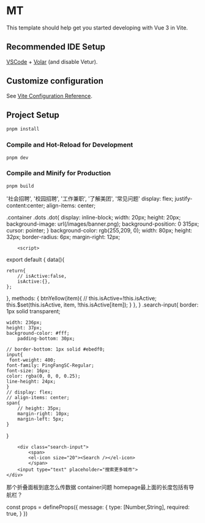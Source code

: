 # MT

This template should help get you started developing with Vue 3 in Vite.

## Recommended IDE Setup

[VSCode](https://code.visualstudio.com/) + [Volar](https://marketplace.visualstudio.com/items?itemName=Vue.volar) (and disable Vetur).

## Customize configuration

See [Vite Configuration Reference](https://vitejs.dev/config/).

## Project Setup

```sh
pnpm install
```

### Compile and Hot-Reload for Development

```sh
pnpm dev
```

### Compile and Minify for Production

```sh
pnpm build
```
'社会招聘',
'校园招聘',
'工作兼职',
'了解美团',
'常见问题'
  display: flex;
  justify-content:center;
  align-items: center;

  .container .dots .dot{
    display: inline-block;
    width: 20px;
    height: 20px;
    background-image: url(/images/banner.png);
    background-position: 0 315px;
    cursor: pointer;
}
        background-color: rgb(255,209,  0);
        width: 80px;
        height: 32px;
        border-radius: 6px;
        margin-right: 12px;

        <script>
export default {
data(){

    return{
        // isActive:false,
        isActive:{},
    };
},
    methods: {
        btnYellow(item){
            // this.isActive=!this.isActive;
            this.$set(this.isActive, item, !this.isActive[item]);
        }
    },
}
</script>
.search-input{
        border: 1px solid transparent;

    width: 236px;
    height: 37px;
    background-color: #fff;
        padding-bottom: 30px;

    // border-bottom: 1px solid #ebedf0;
    input{
     font-weight: 400;
    font-family: PingFangSC-Regular;
    font-size: 16px;
    color: rgba(0, 0, 0, 0.25);
    line-height: 24px;
    }
    // display: flex;
    // align-items: center;
    span{
        // height: 35px;
        margin-right: 10px;
        margin-left: 5px;
    }

}

        <div class="search-input">
            <span>
            <el-icon size="20"><Search /></el-icon>
            </span>
        <input type="text" placeholder="搜索更多城市">
    </div>



<template>
  
</template>

<script>
export default {

}
</script>

<style lang="scss" scoped>

</style>

那个折叠面板到底怎么传数据
container问题
homepage最上面的长度包括有导航栏？

const props = defineProps({
  message: {
    type: [Number,String],
    required: true,
    }
  })




  <template>
  <div class="profile container">
    <div class="profile-content">
      <div class="text">美团简介</div>
      <div class="item">
        <div class="lunbo">
          <i class="jiantou one" @click="donext">《</i>
          <div class="dots">
            <span class="dot active"></span>
            <span class="dot"></span>
            <span class="dot"></span>
          </div>
          <i class="jiantou two" @click='doback'>》</i>


        </div>
      </div>
    </div>

  </div>
</template>

<script>
import {ref} from 'vue'

let i=0;
// 获取对象
const img = this.$ref('profile-content .item')
const pre = document.querySelector('jiantou one')
const next = document.querySelector('jiantou two')
//构造函数

export default {
  data(){
    return{
    images: [
      '../assets/1.png',
      '../assets/2.png',
      '../assets/3.png'
    ],
    currentIndex: 0
    }
  },
  methods:{
    change(){
    const dot=document.querySelector(`.dot:nth-child(${i+1})`)
    img.style.background = this.data[i].url
    //改变小圆点
    document.querySelector('.dots .active').classList.remove('active')
    dot.classList.add('active')
    },
    donext(){
      i++
      if(i>=3)i=0
      change()
    },
    doback(){
      i--
      if(i<0)i=2
      change()
    } 

  }

}



</script>

<style lang="scss" scoped>
.profile{
    width: 1380px;
    height: 532px;
    padding: 80px 0 68px 0;
    // background-color: wheat;
    .profile-content{
        width: 1280px;
        height: 532px;
        background-color: pink;
        margin: 0 auto;
        .item{
          width: 1280px;
          height: 452px;
          margin-top: 40px;
          background: url(../assets/1.png);
          width: 100%;
          // overflow: hidden;
          position: relative;
          border-radius: 16px;
          background-size: cover;
          .lunbo{
            width: 100%;
            height: 32px;
            background-color: #fff;
            position: absolute;
            bottom: -44px;
            text-align: center;
            display: flex;
            align-items: center;
            justify-content: center;
            
            
          }
          
        }
    }
}
.lunbo {
  .jiantou{
    width: 14px;
    height: 32px;
    line-height: 32px;
   cursor: pointer;

    

  }
  .dots{

    width: 116px;
    height: 32px;
    line-height: 32px;
    text-align: center;
    .dot{
      width: 8px;
      margin:0 4px;
    height: 8px;
    display: inline-block;
    border-radius: 50%;
    background: #000;
    opacity: .2;
    cursor: pointer;

            }
  }
}
.lunbo .dots .active{
    opacity:1;
  
}
</style>



<template>
    <header-two></header-two>
<div class="container school-container">
  <select-job></select-job>
</div>
</template>

<script>
export default {

}
</script>

<style>
.school-container{
    width: 1380px;
}
</style>